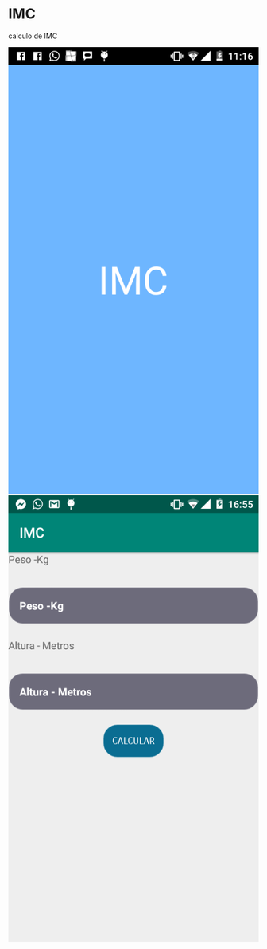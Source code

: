 # IMC
calculo de IMC



<html>
  
  <head></head>
  
  <body>
<img src="https://github.com/helmercap11/IMC/blob/master/screenshot/Splash.png"/> <br>
<img src="https://github.com/helmercap11/IMC/blob/master/screenshot/tela_calculo.png" alt="erro"/>
</body>
  
  
  </html>
